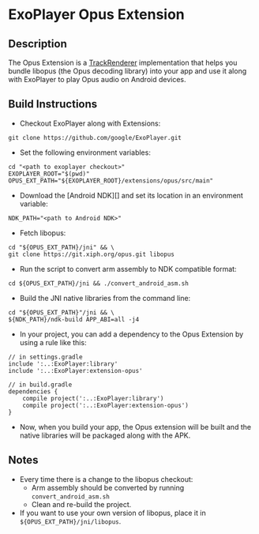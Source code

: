 # ExoPlayer Opus Extension #

## Description ##

The Opus Extension is a [TrackRenderer][] implementation that helps you bundle
libopus (the Opus decoding library) into your app and use it along with
ExoPlayer to play Opus audio on Android devices.

[TrackRenderer]: https://google.github.io/ExoPlayer/doc/reference/com/google/android/exoplayer/TrackRenderer.html

## Build Instructions ##

* Checkout ExoPlayer along with Extensions:

```
git clone https://github.com/google/ExoPlayer.git
```

* Set the following environment variables:

```
cd "<path to exoplayer checkout>"
EXOPLAYER_ROOT="$(pwd)"
OPUS_EXT_PATH="${EXOPLAYER_ROOT}/extensions/opus/src/main"
```

* Download the [Android NDK][] and set its location in an environment variable:

```
NDK_PATH="<path to Android NDK>"
```

* Fetch libopus:

```
cd "${OPUS_EXT_PATH}/jni" && \
git clone https://git.xiph.org/opus.git libopus
```

* Run the script to convert arm assembly to NDK compatible format:

```
cd ${OPUS_EXT_PATH}/jni && ./convert_android_asm.sh
```

* Build the JNI native libraries from the command line:

```
cd "${OPUS_EXT_PATH}"/jni && \
${NDK_PATH}/ndk-build APP_ABI=all -j4
```

* In your project, you can add a dependency to the Opus Extension by using a
rule like this:

```
// in settings.gradle
include ':..:ExoPlayer:library'
include ':..:ExoPlayer:extension-opus'

// in build.gradle
dependencies {
    compile project(':..:ExoPlayer:library')
    compile project(':..:ExoPlayer:extension-opus')
}
```

* Now, when you build your app, the Opus extension will be built and the native
  libraries will be packaged along with the APK.

## Notes ##

* Every time there is a change to the libopus checkout:
  * Arm assembly should be converted by running `convert_android_asm.sh`
  * Clean and re-build the project.
* If you want to use your own version of libopus, place it in
  `${OPUS_EXT_PATH}/jni/libopus`.
